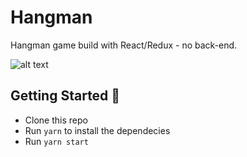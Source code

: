 # Hangman

Hangman game build with React/Redux - no back-end. 

![alt text](https://github.com/Emacdyz/hangman/public/AppDisplay.png)

## Getting Started 🚀
* Clone this repo
* Run `yarn` to install the dependecies
* Run `yarn start`

